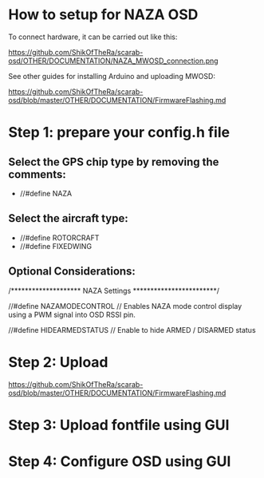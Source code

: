 # How to setup for NAZA OSD

To connect hardware, it can be carried out like this:

https://github.com/ShikOfTheRa/scarab-osd/OTHER/DOCUMENTATION/NAZA_MWOSD_connection.png

See other guides for installing Arduino and uploading MWOSD:

https://github.com/ShikOfTheRa/scarab-osd/blob/master/OTHER/DOCUMENTATION/FirmwareFlashing.md

# Step 1: prepare your config.h file

## Select the GPS chip type by removing the comments:
* //#define NAZA

## Select the aircraft type:
* //#define ROTORCRAFT
* //#define FIXEDWING

## Optional Considerations:

/********************       NAZA Settings         ************************/

//#define NAZAMODECONTROL           // Enables NAZA mode control display using a PWM signal into OSD RSSI pin.

//#define HIDEARMEDSTATUS           // Enable to hide ARMED / DISARMED status

# Step 2: Upload 
https://github.com/ShikOfTheRa/scarab-osd/blob/master/OTHER/DOCUMENTATION/FirmwareFlashing.md

# Step 3: Upload fontfile using GUI

# Step 4: Configure OSD using GUI
